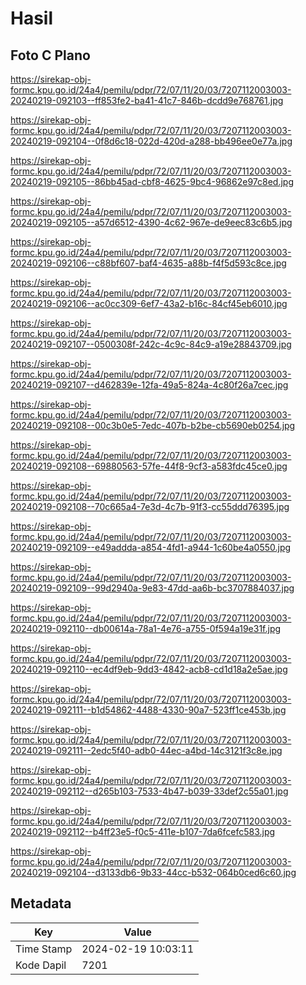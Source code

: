 # Hasil

## Foto C Plano

https://sirekap-obj-formc.kpu.go.id/24a4/pemilu/pdpr/72/07/11/20/03/7207112003003-20240219-092103--ff853fe2-ba41-41c7-846b-dcdd9e768761.jpg

https://sirekap-obj-formc.kpu.go.id/24a4/pemilu/pdpr/72/07/11/20/03/7207112003003-20240219-092104--0f8d6c18-022d-420d-a288-bb496ee0e77a.jpg

https://sirekap-obj-formc.kpu.go.id/24a4/pemilu/pdpr/72/07/11/20/03/7207112003003-20240219-092105--86bb45ad-cbf8-4625-9bc4-96862e97c8ed.jpg

https://sirekap-obj-formc.kpu.go.id/24a4/pemilu/pdpr/72/07/11/20/03/7207112003003-20240219-092105--a57d6512-4390-4c62-967e-de9eec83c6b5.jpg

https://sirekap-obj-formc.kpu.go.id/24a4/pemilu/pdpr/72/07/11/20/03/7207112003003-20240219-092106--c88bf607-baf4-4635-a88b-f4f5d593c8ce.jpg

https://sirekap-obj-formc.kpu.go.id/24a4/pemilu/pdpr/72/07/11/20/03/7207112003003-20240219-092106--ac0cc309-6ef7-43a2-b16c-84cf45eb6010.jpg

https://sirekap-obj-formc.kpu.go.id/24a4/pemilu/pdpr/72/07/11/20/03/7207112003003-20240219-092107--0500308f-242c-4c9c-84c9-a19e28843709.jpg

https://sirekap-obj-formc.kpu.go.id/24a4/pemilu/pdpr/72/07/11/20/03/7207112003003-20240219-092107--d462839e-12fa-49a5-824a-4c80f26a7cec.jpg

https://sirekap-obj-formc.kpu.go.id/24a4/pemilu/pdpr/72/07/11/20/03/7207112003003-20240219-092108--00c3b0e5-7edc-407b-b2be-cb5690eb0254.jpg

https://sirekap-obj-formc.kpu.go.id/24a4/pemilu/pdpr/72/07/11/20/03/7207112003003-20240219-092108--69880563-57fe-44f8-9cf3-a583fdc45ce0.jpg

https://sirekap-obj-formc.kpu.go.id/24a4/pemilu/pdpr/72/07/11/20/03/7207112003003-20240219-092108--70c665a4-7e3d-4c7b-91f3-cc55ddd76395.jpg

https://sirekap-obj-formc.kpu.go.id/24a4/pemilu/pdpr/72/07/11/20/03/7207112003003-20240219-092109--e49addda-a854-4fd1-a944-1c60be4a0550.jpg

https://sirekap-obj-formc.kpu.go.id/24a4/pemilu/pdpr/72/07/11/20/03/7207112003003-20240219-092109--99d2940a-9e83-47dd-aa6b-bc3707884037.jpg

https://sirekap-obj-formc.kpu.go.id/24a4/pemilu/pdpr/72/07/11/20/03/7207112003003-20240219-092110--db00614a-78a1-4e76-a755-0f594a19e31f.jpg

https://sirekap-obj-formc.kpu.go.id/24a4/pemilu/pdpr/72/07/11/20/03/7207112003003-20240219-092110--ec4df9eb-9dd3-4842-acb8-cd1d18a2e5ae.jpg

https://sirekap-obj-formc.kpu.go.id/24a4/pemilu/pdpr/72/07/11/20/03/7207112003003-20240219-092111--b1d54862-4488-4330-90a7-523ff1ce453b.jpg

https://sirekap-obj-formc.kpu.go.id/24a4/pemilu/pdpr/72/07/11/20/03/7207112003003-20240219-092111--2edc5f40-adb0-44ec-a4bd-14c3121f3c8e.jpg

https://sirekap-obj-formc.kpu.go.id/24a4/pemilu/pdpr/72/07/11/20/03/7207112003003-20240219-092112--d265b103-7533-4b47-b039-33def2c55a01.jpg

https://sirekap-obj-formc.kpu.go.id/24a4/pemilu/pdpr/72/07/11/20/03/7207112003003-20240219-092112--b4ff23e5-f0c5-411e-b107-7da6fcefc583.jpg

https://sirekap-obj-formc.kpu.go.id/24a4/pemilu/pdpr/72/07/11/20/03/7207112003003-20240219-092104--d3133db6-9b33-44cc-b532-064b0ced6c60.jpg


## Metadata

| Key        | Value               |
| ---------- | ------------------- |
| Time Stamp | 2024-02-19 10:03:11 |
| Kode Dapil | 7201                |



